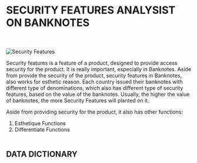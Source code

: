 # SECURITY FEATURES ANALYSIST ON BANKNOTES <br><br>

![Security Features](https://user-images.githubusercontent.com/113813929/200015758-80ab1a0b-7bc0-4c0e-89e5-4dd9ced950b4.png)

Security features is a feature of a product, designed to provide access security for the product. It is really important, especially in Banknotes. Aside from provide the security of the product, security features in Banknotes, also works for esthetic reason. Each country issued their banknotes with different type of denominations, which also has different type of security features, based on the value of the banknotes. Usually, the higher the value of banknotes, the more Security Features will planted on it. <br>

Aside from providing security for the product, it also has other functions: <br>
1. Esthetique Functions
2. Differentiate Functions <br><br>

## DATA DICTIONARY <br>





